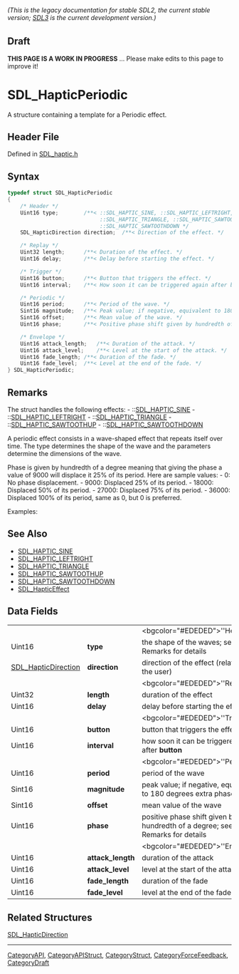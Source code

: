 ###### (This is the legacy documentation for stable SDL2, the current stable version; [SDL3](https://wiki.libsdl.org/SDL3/) is the current development version.)

## Draft

**THIS PAGE IS A WORK IN PROGRESS** ... Please make edits to this page to improve it!
# SDL_HapticPeriodic

A structure containing a template for a Periodic effect.

## Header File

Defined in [SDL_haptic.h](https://github.com/libsdl-org/SDL/blob/SDL2/include/SDL_haptic.h)

## Syntax

```c
typedef struct SDL_HapticPeriodic
{
    /* Header */
    Uint16 type;        /**< ::SDL_HAPTIC_SINE, ::SDL_HAPTIC_LEFTRIGHT,
                             ::SDL_HAPTIC_TRIANGLE, ::SDL_HAPTIC_SAWTOOTHUP or
                             ::SDL_HAPTIC_SAWTOOTHDOWN */
    SDL_HapticDirection direction;  /**< Direction of the effect. */

    /* Replay */
    Uint32 length;      /**< Duration of the effect. */
    Uint16 delay;       /**< Delay before starting the effect. */

    /* Trigger */
    Uint16 button;      /**< Button that triggers the effect. */
    Uint16 interval;    /**< How soon it can be triggered again after button. */

    /* Periodic */
    Uint16 period;      /**< Period of the wave. */
    Sint16 magnitude;   /**< Peak value; if negative, equivalent to 180 degrees extra phase shift. */
    Sint16 offset;      /**< Mean value of the wave. */
    Uint16 phase;       /**< Positive phase shift given by hundredth of a degree. */

    /* Envelope */
    Uint16 attack_length;   /**< Duration of the attack. */
    Uint16 attack_level;    /**< Level at the start of the attack. */
    Uint16 fade_length; /**< Duration of the fade. */
    Uint16 fade_level;  /**< Level at the end of the fade. */
} SDL_HapticPeriodic;
```

## Remarks

The struct handles the following effects: -
::[SDL_HAPTIC_SINE](SDL_HAPTIC_SINE) -
::[SDL_HAPTIC_LEFTRIGHT](SDL_HAPTIC_LEFTRIGHT) -
::[SDL_HAPTIC_TRIANGLE](SDL_HAPTIC_TRIANGLE) -
::[SDL_HAPTIC_SAWTOOTHUP](SDL_HAPTIC_SAWTOOTHUP) -
::[SDL_HAPTIC_SAWTOOTHDOWN](SDL_HAPTIC_SAWTOOTHDOWN)

A periodic effect consists in a wave-shaped effect that repeats itself over
time. The type determines the shape of the wave and the parameters
determine the dimensions of the wave.

Phase is given by hundredth of a degree meaning that giving the phase a
value of 9000 will displace it 25% of its period. Here are sample values: -
0: No phase displacement. - 9000: Displaced 25% of its period. - 18000:
Displaced 50% of its period. - 27000: Displaced 75% of its period. - 36000:
Displaced 100% of its period, same as 0, but 0 is preferred.

Examples:

## See Also

* [SDL_HAPTIC_SINE](SDL_HAPTIC_SINE)
* [SDL_HAPTIC_LEFTRIGHT](SDL_HAPTIC_LEFTRIGHT)
* [SDL_HAPTIC_TRIANGLE](SDL_HAPTIC_TRIANGLE)
* [SDL_HAPTIC_SAWTOOTHUP](SDL_HAPTIC_SAWTOOTHUP)
* [SDL_HAPTIC_SAWTOOTHDOWN](SDL_HAPTIC_SAWTOOTHDOWN)
* [SDL_HapticEffect](SDL_HapticEffect)


## Data Fields

|                                            |                   |                                                                                                                                                                        |
| ------------------------------------------ | ----------------- | ---------------------------------------------------------------------------------------------------------------------------------------------------------------------- |
|                                            |                   | <bgcolor="#EDEDED">''Header''                                                                                                                                          |
| Uint16                                     | **type**          | the shape of the waves; <!-- one of the effects handled by this structure --> see Remarks for details                                                                  |
| [SDL_HapticDirection](SDL_HapticDirection) | **direction**     | direction of the effect (relative to the user)                                                                                                                         |
|                                            |                   | <bgcolor="#EDEDED">''Replay''                                                                                                                                          |
| Uint32                                     | **length**        | duration of the effect <!-- (is this the same as # of cycles? always in ms?) -->                                                                                       |
| Uint16                                     | **delay**         | delay before starting the effect <!-- (ms?) -->                                                                                                                        |
|                                            |                   | <bgcolor="#EDEDED">''Trigger''                                                                                                                                         |
| Uint16                                     | **button**        | button that triggers the effect                                                                                                                                        |
| Uint16                                     | **interval**      | how soon it can be triggered again after **button** <!-- (ms?) (delay between individual waves or before the effect can be used again?) -->                            |
|                                            |                   | <bgcolor="#EDEDED">''Periodic''                                                                                                                                        |
| Uint16                                     | **period**        | period of the wave <!-- (ms?) (like frequency, duration from start to start?) -->                                                                                      |
| Sint16                                     | **magnitude**     | peak value; if negative, equivalent to 180 degrees extra phase shift <!-- (units?) (like amplitude?) -->                                                               |
| Sint16                                     | **offset**        | mean value of the wave <!-- (what aspect of the wave is being offset from what other marker? Is this the distance between waves?) -->                                  |
| Uint16                                     | **phase**         | positive phase shift given by hundredth of a degree; see Remarks for details <!-- (Is this what creates the flat tops? What is the definition of a cycle, 1 sec?) -->  |
|                                            |                   | <bgcolor="#EDEDED">''Envelope''                                                                                                                                        |
| Uint16                                     | **attack_length** | duration of the attack <!-- (ms?) -->                                                                                                                                  |
| Uint16                                     | **attack_level**  | level at the start of the attack <!-- (units?) -->                                                                                                                     |
| Uint16                                     | **fade_length**   | duration of the fade <!-- (ms?) -->                                                                                                                                    |
| Uint16                                     | **fade_level**    | level at the end of the fade <!-- (units?) -->                                                                                                                         |

## Related Structures

[SDL_HapticDirection](SDL_HapticDirection)

----
[CategoryAPI](CategoryAPI), [CategoryAPIStruct](CategoryAPIStruct), [CategoryStruct](CategoryStruct), [CategoryForceFeedback](CategoryForceFeedback), [CategoryDraft](CategoryDraft)


